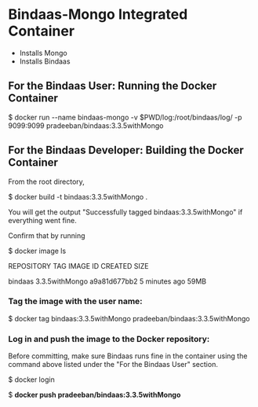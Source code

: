# Bindaas-Mongo Integrated Container

* Installs Mongo
* Installs Bindaas


## For the Bindaas User: Running the Docker Container

$ docker run --name bindaas-mongo -v $PWD/log:/root/bindaas/log/ -p 9099:9099 pradeeban/bindaas:3.3.5withMongo

## For the Bindaas Developer: Building the Docker Container

From the root directory,

$ docker build -t bindaas:3.3.5withMongo .

You will get the output "Successfully tagged bindaas:3.3.5withMongo" if everything went fine.


Confirm that by running

$ docker image ls

REPOSITORY          TAG                 IMAGE ID            CREATED             SIZE

bindaas             3.3.5withMongo              a9a81d677bb2        5 minutes ago        59MB



### Tag the image with the user name:
 
 $ docker tag bindaas:3.3.5withMongo pradeeban/bindaas:3.3.5withMongo


 ### Log in and push the image to the Docker repository:

Before committing, make sure Bindaas runs fine in the container using the command above listed under the "For the Bindaas User" section.

 $ docker login

 $ **docker push pradeeban/bindaas:3.3.5withMongo**
